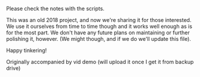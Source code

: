 Please check the notes with the scripts.

This was an old 2018 project, and now we're sharing it for those interested.
We use it ourselves from time to time though and it works well enough as is for the most part.
We don't have any future plans on maintaining or further polishing it, however.
(We might though, and if we do we'll update this file).

Happy tinkering!

Originally accompanied by vid demo (will upload it once I get it from backup drive)

